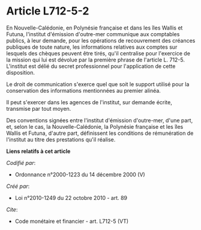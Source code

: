 # Article L712-5-2

En Nouvelle-Calédonie, en Polynésie française et dans les îles Wallis et Futuna, l'institut d'émission d'outre-mer communique
aux comptables publics, à leur demande, pour les opérations de recouvrement des créances publiques de toute nature, les
informations relatives aux comptes sur lesquels des chèques peuvent être tirés, qu'il centralise pour l'exercice de la
mission qui lui est dévolue par la première phrase de l'article L. 712-5. L'institut est délié du secret professionnel pour
l'application de cette disposition. 

Le droit de communication s'exerce quel que soit le support utilisé pour la conservation des informations mentionnées au
premier alinéa. 

Il peut s'exercer dans les agences de l'institut, sur demande écrite, transmise par tout moyen. 

Des conventions signées entre l'institut d'émission d'outre-mer, d'une part, et, selon le cas, la Nouvelle-Calédonie, la
Polynésie française et les îles Wallis et Futuna, d'autre part, définissent les conditions de rémunération de l'institut au
titre des prestations qu'il réalise.

**Liens relatifs à cet article**

_Codifié par_:

  - Ordonnance n°2000-1223 du 14 décembre 2000 (V)

_Créé par_:

  - Loi n°2010-1249 du 22 octobre 2010 - art. 89

_Cite_:

  - Code monétaire et financier - art. L712-5 (VT)
